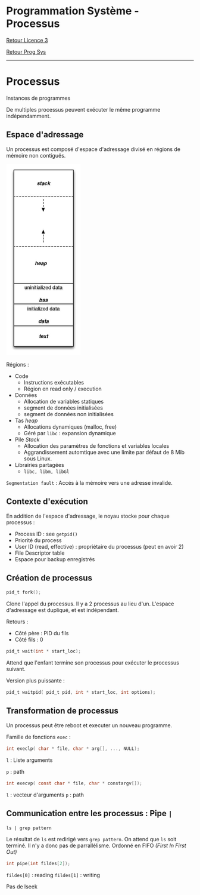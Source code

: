 # Programmation Système - Processus

[Retour Licence 3](https://mcheungsen.github.io/cours/ "Licence 3")

[Retour Prog Sys](index.md)

---

# Processus

Instances de programmes

De multiples processus peuvent exécuter le même programme indépendamment.

## Espace d'adressage
Un processus est composé d'espace d'adressage divisé en régions de mémoire non contiguës.

<img src="../../../img/process.jpg" alt="test" width="200">


Régions :
- Code
    - Instructions exécutables
    - Région en read only / execution
- Données
    - Allocation de variables statiques
    - segment de données initialisées
    - segment de données non initialisées
- Tas *heap*
    - Allocations dynamiques (malloc, free)
    - Géré par `libc` : expansion dynamique
- Pile *Stack*
    - Allocation des paramètres de fonctions et variables locales
    - Aggrandissement automtique avec une limite par défaut de 8 Mib sous Linux.
- Librairies partagées 
    - `libc, libm, libGl`

`Segmentation fault` : Accés à la mémoire vers une adresse invalide.

## Contexte d'exécution
En addition de l'espace d'adressage, le noyau stocke pour chaque processus :
- Process ID : see `getpid()`
- Priorité du process
- User ID (read, effective) : propriétaire du processus (peut en avoir 2)
- File Descriptor table
- Espace pour backup enregistrés

## Création de processus

```c
pid_t fork();
```

Clone l'appel du processus. Il y a 2 processus au lieu d'un.
L'espace d'adressage est dupliqué, et est indépendant.

Retours :
- Côté père : PID du fils
- Côté fils : 0

```c
pid_t wait(int * start_loc);
```

Attend que l'enfant termine son processus pour exécuter le processus suivant.

Version plus puissante :
```c
pid_t waitpid( pid_t pid, int * start_loc, int options);
```

## Transformation de processus

Un processus peut être reboot et executer un nouveau programme.

Famille de fonctions `exec` :
```c
int execlp( char * file, char * arg[], ..., NULL);
```
`l` : Liste arguments

`p` : path

```c
int execvp( const char * file, char * constargv[]);
```
`l` : vecteur d'arguments
`p` : path

## Communication entre les processus : Pipe `|`

`ls | grep pattern`

Le résultat de `ls` est redirigé vers `grep pattern`. On attend que `ls` soit terminé. Il n'y a donc pas de parrallélisme. Ordonné en FIFO *(First In First Out)*

```c
int pipe(int fildes[2]);
```
`fildes[0]` : reading
`fildes[1]` : writing

Pas de lseek

